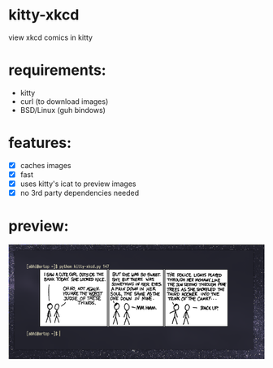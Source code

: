 # kitty-xkcd
view xkcd comics in kitty

# requirements:
- kitty
- curl (to download images)
- BSD/Linux (guh bindows) 

# features:
- [x] caches images
- [x] fast
- [x] uses kitty's icat to preview images
- [x] no 3rd party dependencies needed

# preview:
![master](2024-01-31-221218_869x389_scrot.png)
